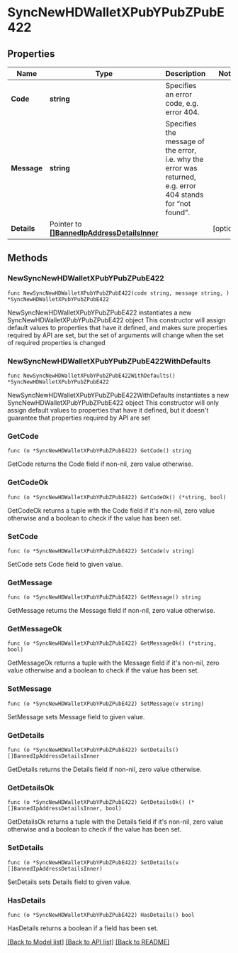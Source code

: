 # SyncNewHDWalletXPubYPubZPubE422

## Properties

Name | Type | Description | Notes
------------ | ------------- | ------------- | -------------
**Code** | **string** | Specifies an error code, e.g. error 404. | 
**Message** | **string** | Specifies the message of the error, i.e. why the error was returned, e.g. error 404 stands for “not found”. | 
**Details** | Pointer to [**[]BannedIpAddressDetailsInner**](BannedIpAddressDetailsInner.md) |  | [optional] 

## Methods

### NewSyncNewHDWalletXPubYPubZPubE422

`func NewSyncNewHDWalletXPubYPubZPubE422(code string, message string, ) *SyncNewHDWalletXPubYPubZPubE422`

NewSyncNewHDWalletXPubYPubZPubE422 instantiates a new SyncNewHDWalletXPubYPubZPubE422 object
This constructor will assign default values to properties that have it defined,
and makes sure properties required by API are set, but the set of arguments
will change when the set of required properties is changed

### NewSyncNewHDWalletXPubYPubZPubE422WithDefaults

`func NewSyncNewHDWalletXPubYPubZPubE422WithDefaults() *SyncNewHDWalletXPubYPubZPubE422`

NewSyncNewHDWalletXPubYPubZPubE422WithDefaults instantiates a new SyncNewHDWalletXPubYPubZPubE422 object
This constructor will only assign default values to properties that have it defined,
but it doesn't guarantee that properties required by API are set

### GetCode

`func (o *SyncNewHDWalletXPubYPubZPubE422) GetCode() string`

GetCode returns the Code field if non-nil, zero value otherwise.

### GetCodeOk

`func (o *SyncNewHDWalletXPubYPubZPubE422) GetCodeOk() (*string, bool)`

GetCodeOk returns a tuple with the Code field if it's non-nil, zero value otherwise
and a boolean to check if the value has been set.

### SetCode

`func (o *SyncNewHDWalletXPubYPubZPubE422) SetCode(v string)`

SetCode sets Code field to given value.


### GetMessage

`func (o *SyncNewHDWalletXPubYPubZPubE422) GetMessage() string`

GetMessage returns the Message field if non-nil, zero value otherwise.

### GetMessageOk

`func (o *SyncNewHDWalletXPubYPubZPubE422) GetMessageOk() (*string, bool)`

GetMessageOk returns a tuple with the Message field if it's non-nil, zero value otherwise
and a boolean to check if the value has been set.

### SetMessage

`func (o *SyncNewHDWalletXPubYPubZPubE422) SetMessage(v string)`

SetMessage sets Message field to given value.


### GetDetails

`func (o *SyncNewHDWalletXPubYPubZPubE422) GetDetails() []BannedIpAddressDetailsInner`

GetDetails returns the Details field if non-nil, zero value otherwise.

### GetDetailsOk

`func (o *SyncNewHDWalletXPubYPubZPubE422) GetDetailsOk() (*[]BannedIpAddressDetailsInner, bool)`

GetDetailsOk returns a tuple with the Details field if it's non-nil, zero value otherwise
and a boolean to check if the value has been set.

### SetDetails

`func (o *SyncNewHDWalletXPubYPubZPubE422) SetDetails(v []BannedIpAddressDetailsInner)`

SetDetails sets Details field to given value.

### HasDetails

`func (o *SyncNewHDWalletXPubYPubZPubE422) HasDetails() bool`

HasDetails returns a boolean if a field has been set.


[[Back to Model list]](../README.md#documentation-for-models) [[Back to API list]](../README.md#documentation-for-api-endpoints) [[Back to README]](../README.md)


